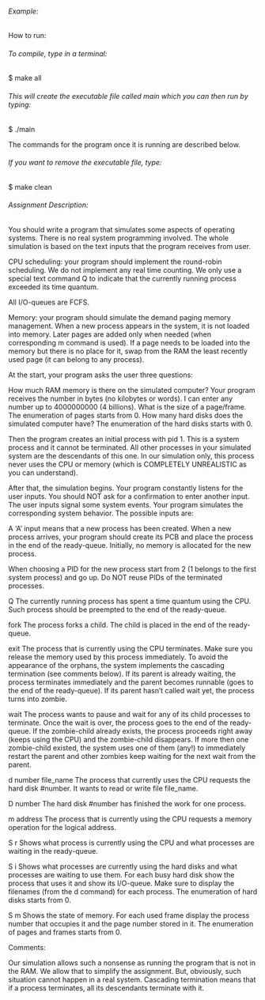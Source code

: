 ###### Example:

How to run:

###### To compile, type in a terminal:
$ make all

###### This will create the executable file called main which you can then run by typing:
$ ./main

The commands for the program once it is running are described below.

###### If you want to remove the executable file, type:
$ make clean


###### Assignment Description:

You should write a program that simulates some aspects of operating systems. There is no real system programming involved. The whole simulation is based on the text inputs that the program receives from user.

 

CPU scheduling: your program should implement the round-robin scheduling. We do not implement any real time counting. We only use a special text command Q to indicate that the currently running process exceeded its time quantum.

 

All I/O-queues are FCFS.

 

Memory: your program should simulate the demand paging memory management. When a new process appears in the system, it is not loaded into memory. Later pages are added only when needed (when corresponding m command is used). If a page needs to be loaded into the memory but there is no place for it, swap from the RAM the least recently used page (it can belong to any process).

 

 

At the start, your program asks the user three questions:

How much RAM memory is there on the simulated computer? Your program receives the number in bytes (no kilobytes or words). I can enter any number up to 4000000000 (4 billions).
What is the size of a page/frame. The enumeration of pages starts from 0.
How many hard disks does the simulated computer have? The enumeration of the hard disks starts with 0.
 

Then the program creates an initial process with pid 1. This is a system process and it cannot be terminated. All other processes in your simulated system are the descendants of this one. In our simulation only, this process never uses the CPU or memory (which is COMPLETELY UNREALISTIC as you can understand).

 

After that, the simulation begins. Your program constantly listens for the user inputs. You should NOT ask for a confirmation to enter another input. The user inputs signal some system events. Your program simulates the corresponding system behavior. The possible inputs are:

 

A       ‘A’ input means that a new process has been created. When a new process arrives, your program should create its PCB and place the process in the end of the ready-queue. Initially, no memory is allocated for the new process.

When choosing a PID for the new process start from 2 (1 belongs to the first system process) and go up. Do NOT reuse PIDs of the terminated processes.

 

Q       The currently running process has spent a time quantum using the CPU. Such process should be preempted to the end of the ready-queue.

 

fork       The process forks a child. The child is placed in the end of the ready-queue.

 

exit         The process that is currently using the CPU terminates. Make sure you release the memory used by this process immediately. To avoid the appearance of the orphans, the system implements the cascading termination (see comments below). If its parent is already waiting, the process terminates immediately and the parent becomes runnable (goes to the end of the ready-queue). If its parent hasn’t called wait yet, the process turns into zombie.

 

wait        The process wants to pause and wait for any of its child processes to terminate. Once the wait is over, the process goes to the end of the ready-queue. If the zombie-child already exists, the process proceeds right away (keeps using the CPU) and the zombie-child disappears. If more then one zombie-child existed, the system uses one of them (any!) to immediately restart the parent and other zombies keep waiting for the next wait from the parent.

 

d number file_name       The process that currently uses the CPU requests the hard disk #number. It wants to read or write file file_name.

 

D number   The hard disk #number has finished the work for one process.

 

m address   The process that is currently using the CPU requests a memory operation for the logical address.

 

S r     Shows what process is currently using the CPU and what processes are waiting in the ready-queue.

 

S i      Shows what processes are currently using the hard disks and what processes are waiting to use them. For each busy hard disk show the process that uses it and show its I/O-queue. Make sure to display the filenames (from the d command) for each process. The enumeration of hard disks starts from 0.

 

S m   Shows the state of memory. For each used frame display the process number that occupies it and the page number stored in it. The enumeration of pages and frames starts from 0.

 

Comments:

Our simulation allows such a nonsense as running the program that is not in the RAM. We allow that to simplify the assignment. But, obviously, such situation cannot happen in a real system.
Cascading termination means that if a process terminates, all its descendants terminate with it.
 